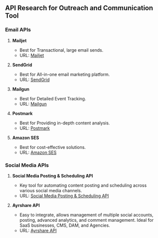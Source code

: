 ## API Research for Outreach and Communication Tool

### Email APIs
1. **Mailjet**
   - Best for Transactional, large email sends.
   - URL: [Mailjet](https://www.devgold.com/best-free-email-api/)

2. **SendGrid**
   - Best for All-in-one email marketing platform.
   - URL: [SendGrid](https://www.devgold.com/best-free-email-api/)

3. **Mailgun**
   - Best for Detailed Event Tracking.
   - URL: [Mailgun](https://www.devgold.com/best-free-email-api/)

4. **Postmark**
   - Best for Providing in-depth content analysis.
   - URL: [Postmark](https://www.devgold.com/best-free-email-api/)

5. **Amazon SES**
   - Best for cost-effective solutions.
   - URL: [Amazon SES](https://www.twilio.com/en-us/blog/best-email-api)

### Social Media APIs
1. **Social Media Posting & Scheduling API**
   - Key tool for automating content posting and scheduling across various social media channels.
   - URL: [Social Media Posting & Scheduling API](https://www.getphyllo.com/post/social-media-api-guide-on-top-apis-for-developers)

2. **Ayrshare API**
   - Easy to integrate, allows management of multiple social accounts, posting, advanced analytics, and comment management. Ideal for SaaS businesses, CMS, DAM, and Agencies.
   - URL: [Ayrshare API](https://www.ayrshare.com/best-social-media-posting-and-scheduling-apis/)
